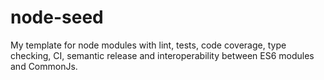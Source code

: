 # node-seed
My template for node modules with lint, tests, code coverage, type checking, CI, semantic release and interoperability between ES6 modules and CommonJs.
